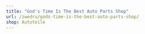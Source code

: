 ```yaml
---
title: "God's Time Is The Best Auto Parts Shop"
url: /zwedru/gods-time-is-the-best-auto-parts-shop/
shop: Autoteile
---
```

